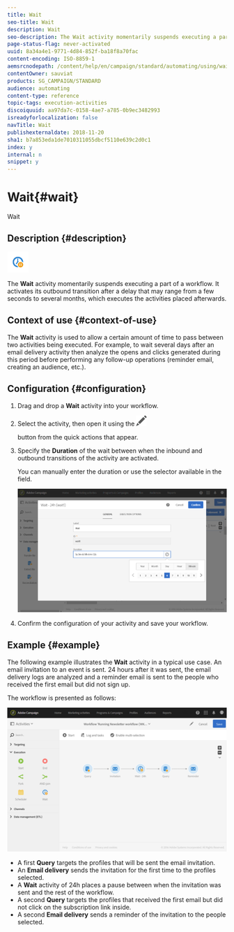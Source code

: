 ```yaml
---
title: Wait
seo-title: Wait
description: Wait
seo-description: The Wait activity momentarily suspends executing a part of a workflow.
page-status-flag: never-activated
uuid: 8a34a4e1-9771-4d84-852f-ba18f8a70fac
content-encoding: ISO-8859-1
aemsrcnodepath: /content/help/en/campaign/standard/automating/using/wait
contentOwner: sauviat
products: SG_CAMPAIGN/STANDARD
audience: automating
content-type: reference
topic-tags: execution-activities
discoiquuid: aa97da7c-0158-4ae7-a785-0b9ec3482993
isreadyforlocalization: false
navTitle: Wait
publishexternaldate: 2018-11-20
sha1: b7a853eda1de7010311055dbcf5110e639c2d0c1
index: y
internal: n
snippet: y
---
```


# Wait{#wait}

Wait

## Description {#description}

![](assets/wait.png)

The **Wait** activity momentarily suspends executing a part of a workflow. It activates its outbound transition after a delay that may range from a few seconds to several months, which executes the activities placed afterwards.

## Context of use {#context-of-use}

The **Wait** activity is used to allow a certain amount of time to pass between two activities being executed. For example, to wait several days after an email delivery activity then analyze the opens and clicks generated during this period before performing any follow-up operations (reminder email, creating an audience, etc.).

## Configuration {#configuration}

1. Drag and drop a **Wait** activity into your workflow.
1. Select the activity, then open it using the  ![](assets/edit_darkgrey-24px.png)

   button from the quick actions that appear.
1. Specify the **Duration** of the wait between when the inbound and outbound transitions of the activity are activated.

   You can manually enter the duration or use the selector available in the field.

   ![](assets/wait_duration.png)

1. Confirm the configuration of your activity and save your workflow.

## Example {#example}

The following example illustrates the **Wait** activity in a typical use case. An email invitation to an event is sent. 24 hours after it was sent, the email delivery logs are analyzed and a reminder email is sent to the people who received the first email but did not sign up.

The workflow is presented as follows:

![](assets/wait_example_workflow.png)

* A first **Query** targets the profiles that will be sent the email invitation.
* An **Email delivery** sends the invitation for the first time to the profiles selected.
* A **Wait** activity of 24h places a pause between when the invitation was sent and the rest of the workflow.
* A second **Query** targets the profiles that received the first email but did not click on the subscription link inside.
* A second **Email delivery** sends a reminder of the invitation to the people selected.

